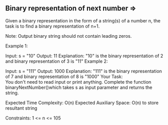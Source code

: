 Binary representation of next number  =>
------------------------------------


Given a binary representation in the form of a string(s) of a number n, the task is to find a binary representation of n+1.

Note: Output binary string should not contain leading zeros.

Example 1:

Input: s = "10"
Output: 11
Explanation: "10" is the binary representation of 2 and binary representation of 3 is "11"
Example 2:

Input: s = "111"
Output: 1000
Explanation: "111" is the binary representation of 7 and binary representation of 8 is "1000"
Your Task:  
You don't need to read input or print anything. Complete the function binaryNextNumber()which takes s as input parameter and returns the string.

Expected Time Complexity: O(n)
Expected Auxiliary Space: O(n) to store resultant string  

Constraints:
1 <= n <= 105

